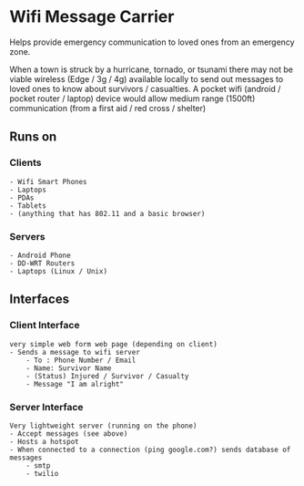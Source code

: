 # Wifi Message Carrier
Helps provide emergency communication to loved ones from an emergency zone.

When a town is struck by a hurricane, tornado, or tsunami there may not be viable wireless (Edge / 3g / 4g) available locally to send out messages to loved ones to know about survivors / casualties. A pocket wifi (android / pocket router / laptop) device would allow medium range (1500ft) communication (from a first aid / red cross / shelter)

## Runs on
 ### Clients
	- Wifi Smart Phones
	- Laptops
	- PDAs
	- Tablets
	- (anything that has 802.11 and a basic browser)
 ### Servers 
	- Android Phone
	- DD-WRT Routers
	- Laptops (Linux / Unix)
## Interfaces
### Client Interface
	very simple web form web page (depending on client)
	- Sends a message to wifi server
		- To : Phone Number / Email
		- Name: Survivor Name
		- (Status) Injured / Survivor / Casualty
		- Message "I am alright"
### Server Interface
	Very lightweight server (running on the phone)
	- Accept messages (see above)
	- Hosts a hotspot
	- When connected to a connection (ping google.com?) sends database of messages
		- smtp
		- twilio


	
